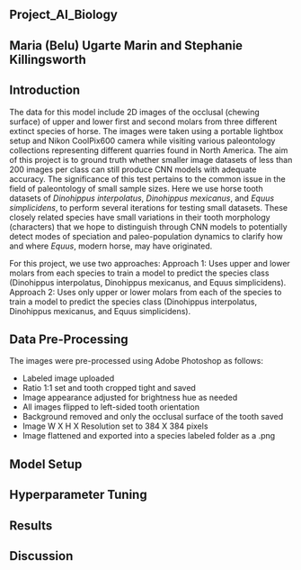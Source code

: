 ## Project_AI_Biology
## Maria (Belu) Ugarte Marin and Stephanie Killingsworth

## Introduction

The data for this model include 2D images of the occlusal (chewing surface) of upper and lower first and second molars from three different extinct species of horse. The images were taken using a portable lightbox setup and Nikon CoolPix600 camera while visiting various paleontology collections representing different quarries found in North America. The aim of this project is to ground truth whether smaller image datasets of less than 200 images per class can still produce CNN models with adequate accuracy. The significance of this test pertains to the common issue in the field of paleontology of small sample sizes. Here we use horse tooth datasets of *Dinohippus interpolatus*, *Dinohippus mexicanus*, and *Equus simplicidens*, to perform several iterations for testing small datasets. These closely related species have small variations in their tooth morphology (characters) that we hope to distinguish through CNN models to potentially detect modes of speciation and paleo-population dynamics to clarify how and where *Equus*, modern horse, may have originated.

For this project, we use two approaches: 
Approach 1: Uses upper and lower molars from each species to train a model to predict the species class (Dinohippus interpolatus, Dinohippus mexicanus, and Equus simplicidens).
Approach 2: Uses only upper or lower molars from each of the species to train a model to predict the species class (Dinohippus interpolatus, Dinohippus mexicanus, and Equus simplicidens).

## Data Pre-Processing

The images were pre-processed using Adobe Photoshop as follows:
- Labeled image uploaded
- Ratio 1:1 set and tooth cropped tight and saved
- Image appearance adjusted for brightness hue as needed
- All images flipped to left-sided tooth orientation
- Background removed and only the occlusal surface of the tooth saved
- Image W X H X Resolution set to 384 X 384 pixels
- Image flattened and exported into a species labeled folder as a .png 

## Model Setup

## Hyperparameter Tuning

## Results

## Discussion
